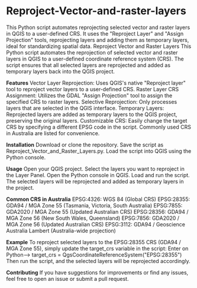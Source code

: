 # Reproject-Vector-and-raster-layers

This Python script automates reprojecting selected vector and raster layers in QGIS to a user-defined CRS. It uses the "Reproject Layer" and "Assign Projection" tools, reprojecting layers and adding them as temporary layers, ideal for standardizing spatial data.
Reproject Vector and Raster Layers
This Python script automates the reprojection of selected vector and raster layers in QGIS to a user-defined coordinate reference system (CRS). The script ensures that all selected layers are reprojected and added as temporary layers back into the QGIS project.

**Features**
Vector Layer Reprojection: Uses QGIS's native "Reproject layer" tool to reproject vector layers to a user-defined CRS.
Raster Layer CRS Assignment: Utilizes the GDAL "Assign Projection" tool to assign the specified CRS to raster layers.
Selective Reprojection: Only processes layers that are selected in the QGIS interface.
Temporary Layers: Reprojected layers are added as temporary layers to the QGIS project, preserving the original layers.
Customizable CRS: Easily change the target CRS by specifying a different EPSG code in the script. Commonly used CRS in Australia are listed for convenience.

**Installation**
Download or clone the repository.
Save the script as Reproject_Vector_and_Raster_Layers.py.
Load the script into QGIS using the Python console.

**Usage**
Open your QGIS project.
Select the layers you want to reproject in the Layer Panel.
Open the Python console in QGIS.
Load and run the script.
The selected layers will be reprojected and added as temporary layers in the project.

**Common CRS in Australia**
EPSG:4326: WGS 84 (Global CRS)
EPSG:28355: GDA94 / MGA Zone 55 (Tasmania, Victoria, South Australia)
EPSG:7855: GDA2020 / MGA Zone 55 (Updated Australian CRS)
EPSG:28356: GDA94 / MGA Zone 56 (New South Wales, Queensland)
EPSG:7856: GDA2020 / MGA Zone 56 (Updated Australian CRS)
EPSG:3112: GDA94 / Geoscience Australia Lambert (Australia-wide projection)

**Example**
To reproject selected layers to the EPSG:28355 CRS (GDA94 / MGA Zone 55), simply update the target_crs variable in the script:
Enter on Python--> target_crs = QgsCoordinateReferenceSystem("EPSG:28355")
Then run the script, and the selected layers will be reprojected accordingly.

**Contributing**
If you have suggestions for improvements or find any issues, feel free to open an issue or submit a pull request.
